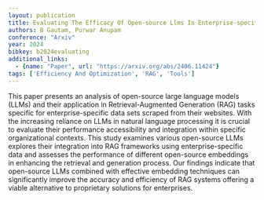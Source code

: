 ```yaml
---
layout: publication
title: Evaluating The Efficacy Of Open-source Llms In Enterprise-specific RAG Systems A Comparative Study Of Performance And Scalability
authors: B Gautam, Purwar Anupam
conference: "Arxiv"
year: 2024
bibkey: b2024evaluating
additional_links:
  - {name: "Paper", url: "https://arxiv.org/abs/2406.11424"}
tags: ['Efficiency And Optimization', 'RAG', 'Tools']
---
```

This paper presents an analysis of open-source large language models (LLMs) and their application in Retrieval-Augmented Generation (RAG) tasks specific for enterprise-specific data sets scraped from their websites. With the increasing reliance on LLMs in natural language processing it is crucial to evaluate their performance accessibility and integration within specific organizational contexts. This study examines various open-source LLMs explores their integration into RAG frameworks using enterprise-specific data and assesses the performance of different open-source embeddings in enhancing the retrieval and generation process. Our findings indicate that open-source LLMs combined with effective embedding techniques can significantly improve the accuracy and efficiency of RAG systems offering a viable alternative to proprietary solutions for enterprises.
